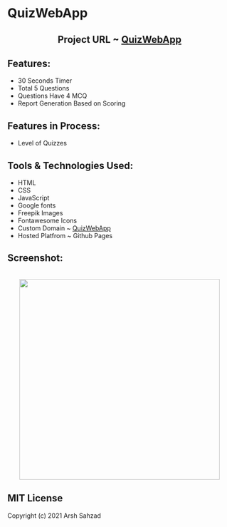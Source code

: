 # QuizWebApp

<h2 align='center'>Project URL ~ <a href="https://arsh.link/quizwebapp">QuizWebApp</a></h2>

## Features:
* 30 Seconds Timer
* Total 5 Questions
* Questions Have 4 MCQ
* Report Generation Based on Scoring
  
## Features in Process:  
* Level of Quizzes
  
## Tools & Technologies Used:
* HTML 
* CSS
* JavaScript
* Google fonts
* Freepik Images
* Fontawesome Icons
* Custom Domain ~ [QuizWebApp](https://arsh.link/quizwebapp)
* Hosted Platfrom ~ Github Pages
## Screenshot:
<p align="center">
  <br><img src="https://github.com/arshsahzad/QuizWebApp/blob/main/src/img/QuizWebApp.gif" width="450px">
</p>

## MIT License

Copyright (c) 2021 Arsh Sahzad
